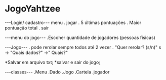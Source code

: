 # JogoYahtzee

---Login/ cadastro---
menu 
. jogar 
. 5 últimas pontuações 
. Maior pontuação total
. sair 

---menu do jogo---
.Escoher quantidade de jogadores (pessoas fisicas)

---Jogo---
. pode rerolar sempre todos até 2 vezer
. "Quer rerolar? (s/n)"
s -> "Quais dados?" 
  ->" Quais?"


*Salvar em arquivo txt; 
*salvar e sair do jogo;

---classes---
.Menu
.Dado
.Jogo
.Cartela
.jogador
